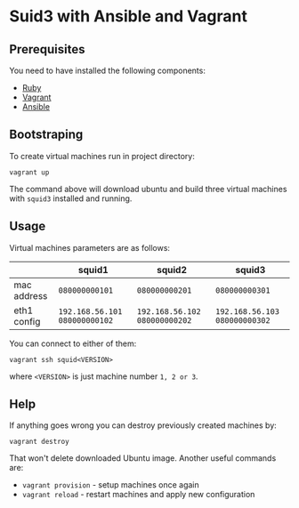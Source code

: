 # Suid3 with Ansible and Vagrant

## Prerequisites

You need to have installed the following components:

- [Ruby](https://www.ruby-lang.org/en/installation/)
- [Vagrant](https://www.vagrantup.com/downloads.html)
- [Ansible](http://docs.ansible.com/intro_installation.html)

## Bootstraping

To create virtual machines run in project directory:

    vagrant up
    
The command above will download ubuntu and build three virtual machines with `squid3` installed and running.

## Usage

Virtual machines parameters are as follows:

|             | squid1                      | squid2                      | squid3                      |
|-------------|-----------------------------|-----------------------------|-----------------------------|
| mac address | `080000000101`                | `080000000201`                | `080000000301`                |
| eth1 config | `192.168.56.101` `080000000102` | `192.168.56.102` `080000000202` | `192.168.56.103` `080000000302` |


You can connect to either of them:

    vagrant ssh squid<VERSION>
    
where `<VERSION>` is just machine number `1, 2 or 3`.

## Help

If anything goes wrong you can destroy previously created machines by:

    vagrant destroy
    
That won't delete downloaded Ubuntu image. Another useful commands are:

- `vagrant provision` - setup machines once again
- `vagrant reload` - restart machines and apply new configuration